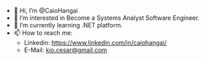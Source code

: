 - 👋 Hi, I’m @CaioHangai
- 👀 I’m interested in Become a Systems Analyst Software Engineer.
- 🌱 I’m currently learning .NET platform.
- 📫 How to reach me:
     * Linkedin: https://www.linkedin.com/in/caiohangai/
     * E-Mail: kio.cesar@gmail.com

<!---
CaioHangai/CaioHangai is a ✨ special ✨ repository because its `README.md` (this file) appears on your GitHub profile.
You can click the Preview link to take a look at your changes.
--->

